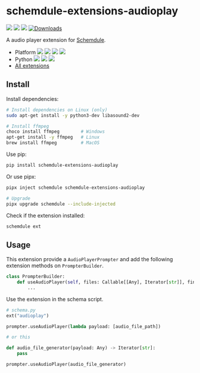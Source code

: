 # schemdule-extensions-audioplay

![](https://github.com/StardustDL/schemdule/workflows/CI/badge.svg) ![](https://img.shields.io/github/license/StardustDL/schemdule.svg) [![](https://img.shields.io/pypi/v/schemdule-extensions-audioplay.svg?logo=pypi)](https://pypi.org/project/schemdule-extensions-audioplay/) [![Downloads](https://pepy.tech/badge/schemdule-extensions-audioplay)](https://pepy.tech/project/schemdule-extensions-audioplay)

A audio player extension for 
[Schemdule](https://github.com/StardustDL/schemdule).

- Platform ![](https://img.shields.io/badge/Linux-yes-success?logo=linux) ![](https://img.shields.io/badge/Windows-yes-success?logo=windows) ![](https://img.shields.io/badge/MacOS-yes-success?logo=apple) ![](https://img.shields.io/badge/BSD-yes-success?logo=freebsd)
- Python ![](https://img.shields.io/pypi/implementation/schemdule.svg?logo=pypi) ![](https://img.shields.io/pypi/pyversions/schemdule.svg?logo=pypi) ![](https://img.shields.io/pypi/wheel/schemdule.svg?logo=pypi)
- [All extensions](https://pypi.org/search/?q=schemdule)

## Install

Install dependencies:

```sh
# Install dependencies on Linux (only)
sudo apt-get install -y python3-dev libasound2-dev

# Install ffmpeg
choco install ffmpeg        # Windows
apt-get install -y ffmpeg   # Linux
brew install ffmpeg         # MacOS
```

Use pip:

```sh
pip install schemdule-extensions-audioplay
```

Or use pipx:

```sh
pipx inject schemdule schemdule-extensions-audioplay

# Upgrade
pipx upgrade schemdule --include-injected
```

Check if the extension installed:

```sh
schemdule ext
```

## Usage

This extension provide a `AudioPlayerPrompter` and add the following extension methods on `PrompterBuilder`.

```python
class PrompterBuilder:
    def useAudioPlayer(self, files: Callable[[Any], Iterator[str]], final: bool = False)) -> "PrompterBuilder":
        ...
```

Use the extension in the schema script.

```python
# schema.py
ext("audioplay")

prompter.useAudioPlayer(lambda payload: [audio_file_path])

# or this

def audio_file_generator(payload: Any) -> Iterator[str]:
    pass

prompter.useAudioPlayer(audio_file_generator)
```

